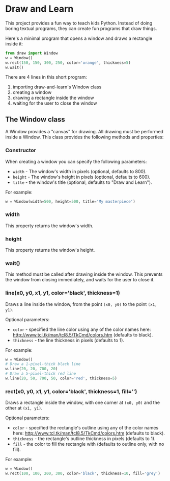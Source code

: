 # Draw and Learn

This project provides a fun way to teach kids Python. Instead of doing boring textual programs, they can create fun programs that draw things.

Here's a minimal program that opens a window and draws a rectangle inside it:
```python
from draw import Window
w = Window()
w.rect(150, 150, 300, 250, color='orange', thickness=5)
w.wait()
```

There are 4 lines in this short program:

1. importing draw-and-learn's Window class
2. creating a window
3. drawing a rectangle inside the window
4. waiting for the user to close the window

## The Window class

A Window provides a "canvas" for drawing. All drawing must be performed inside a Window. 
This class provides the following methods and properties:

### Constructor

When creating a window you can specify the following parameters:

* `width` - The window's width in pixels (optional, defaults to 800).
* `height` - The window's height in pixels (optional, defaults to 600).
* `title` - the window's title (optional, defaults to "Draw and Learn").

For example:
```python
w = Window(width=500, height=500, title='My masterpiece')
```
### width

This property returns the window's width.

### height

This property returns the window's height.

### wait()

This method must be called after drawing inside the window. This prevents the window from closing immediately, 
and waits for the user to close it.

### line(x0, y0, x1, y1, color='black', thickness=1)

Draws a line inside the window, from the point `(x0, y0)` to the point `(x1, y1)`.

Optional parameters:

* `color` - specified the line color using any of the color names here: http://www.tcl.tk/man/tcl8.5/TkCmd/colors.htm (defaults to black).
* `thickness` - the line thickness in pixels (defaults to 1).

For example:
```python
w = Window()
# Draw a 1-pixel-thick black line 
w.line(20, 20, 700, 20)
# Draw a 5-pixel-thick red line
w.line(20, 50, 700, 50, color='red', thickness=5)
```

### rect(x0, y0, x1, y1, color='black', thickness=1, fill='')

Draws a rectangle inside the window, with one corner at `(x0, y0)` and the other at `(x1, y1)`.

Optional parameters:

* `color` - specified the rectangle's outline using any of the color names here: http://www.tcl.tk/man/tcl8.5/TkCmd/colors.htm (defaults to black).
* `thickness` - the rectangle's outline thickness in pixels (defaults to 1).
* `fill` - the color to fill the rectangle with (defaults to outline only, with no fill).

For example:
```python
w = Window()
w.rect(100, 100, 200, 300, color='black', thickness=10, fill='grey')
```

